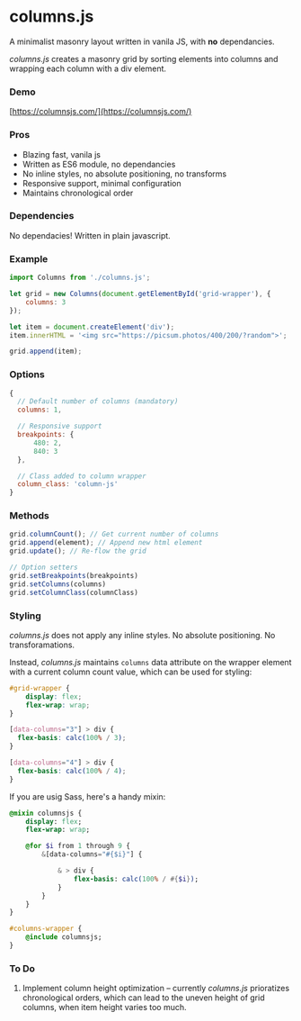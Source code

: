 # columns.js
A minimalist masonry layout written in vanila JS, with **no** dependancies.

*columns.js* creates a masonry grid by sorting elements into columns and wrapping each column with a div element.

### Demo

[https://columnsjs.com/](https://columnsjs.com/)

### Pros

* Blazing fast, vanila js
* Written as ES6 module, no dependancies
* No inline styles, no absolute positioning, no transforms
* Responsive support, minimal configuration
* Maintains chronological order

### Dependencies

No dependacies! Written in plain javascript.

### Example
```js
import Columns from './columns.js';

let grid = new Columns(document.getElementById('grid-wrapper'), {
    columns: 3
});

let item = document.createElement('div');
item.innerHTML = '<img src="https://picsum.photos/400/200/?random">';

grid.append(item);
```

### Options
```js
{
  // Default number of columns (mandatory)
  columns: 1,

  // Responsive support
  breakpoints: {
      480: 2,
      840: 3
  },

  // Class added to column wrapper
  column_class: 'column-js'
}
```

### Methods
```js
grid.columnCount(); // Get current number of columns
grid.append(element); // Append new html element
grid.update(); // Re-flow the grid

// Option setters
grid.setBreakpoints(breakpoints)
grid.setColumns(columns)
grid.setColumnClass(columnClass)
```

### Styling
*columns.js* does not apply any inline styles. No absolute positioning. No transforamations.

Instead, *columns.js* maintains `columns` data attribute on the wrapper element with a current column count value, which can be used for styling:

```css
#grid-wrapper {
    display: flex;
    flex-wrap: wrap;
}

[data-columns="3"] > div {
  flex-basis: calc(100% / 3);
}

[data-columns="4"] > div {
  flex-basis: calc(100% / 4);
}
```

If you are usig Sass, here's a handy mixin:
```sass
@mixin columnsjs {
    display: flex;
    flex-wrap: wrap;

    @for $i from 1 through 9 {
        &[data-columns="#{$i}"] {

            & > div {
                flex-basis: calc(100% / #{$i});
            }
        }
    }
}

#columns-wrapper {
    @include columnsjs;
}
```

### To Do

1. Implement column height optimization – currently *columns.js* prioratizes chronological orders, which can lead to the uneven height of grid columns, when item height varies too much.
